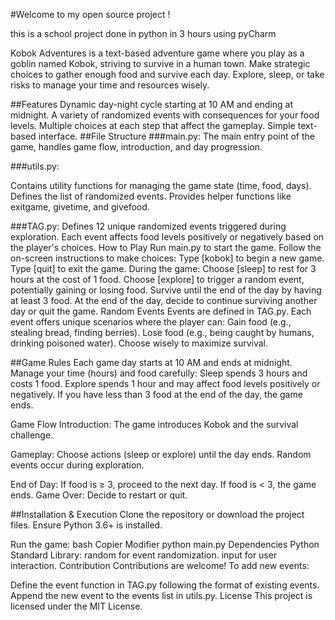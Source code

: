 #Welcome to my open source project !

this is a school project done in python in 3 hours using pyCharm

Kobok Adventures is a text-based adventure game where you play as a goblin named Kobok, striving to survive in a human town. Make strategic choices to gather enough food and survive each day. Explore, sleep, or take risks to manage your time and resources wisely.

##Features
Dynamic day-night cycle starting at 10 AM and ending at midnight.
A variety of randomized events with consequences for your food levels.
Multiple choices at each step that affect the gameplay.
Simple text-based interface.
##File Structure
###main.py:
The main entry point of the game, handles game flow, introduction, and day progression.

###utils.py:

Contains utility functions for managing the game state (time, food, days).
Defines the list of randomized events.
Provides helper functions like exitgame, givetime, and givefood.

###TAG.py:
Defines 12 unique randomized events triggered during exploration.
Each event affects food levels positively or negatively based on the player's choices.
How to Play
Run main.py to start the game.
Follow the on-screen instructions to make choices:
Type [kobok] to begin a new game.
Type [quit] to exit the game.
During the game:
Choose [sleep] to rest for 3 hours at the cost of 1 food.
Choose [explore] to trigger a random event, potentially gaining or losing food.
Survive until the end of the day by having at least 3 food.
At the end of the day, decide to continue surviving another day or quit the game.
Random Events
Events are defined in TAG.py. Each event offers unique scenarios where the player can:
Gain food (e.g., stealing bread, finding berries).
Lose food (e.g., being caught by humans, drinking poisoned water).
Choose wisely to maximize survival.

##Game Rules
Each game day starts at 10 AM and ends at midnight.
Manage your time (hours) and food carefully:
Sleep spends 3 hours and costs 1 food.
Explore spends 1 hour and may affect food levels positively or negatively.
If you have less than 3 food at the end of the day, the game ends.

Game Flow
Introduction: The game introduces Kobok and the survival challenge.

Gameplay:
Choose actions (sleep or explore) until the day ends.
Random events occur during exploration.

End of Day:
If food is ≥ 3, proceed to the next day.
If food is < 3, the game ends.
Game Over: Decide to restart or quit.

##Installation & Execution
Clone the repository or download the project files.
Ensure Python 3.6+ is installed.

Run the game:
bash
Copier
Modifier
python main.py
Dependencies
Python Standard Library:
random for event randomization.
input for user interaction.
Contribution
Contributions are welcome! To add new events:

Define the event function in TAG.py following the format of existing events.
Append the new event to the events list in utils.py.
License
This project is licensed under the MIT License.
